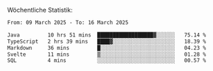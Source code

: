 
Wöchentliche Statistik:
<!--START_SECTION:waka-->

```txt
From: 09 March 2025 - To: 16 March 2025

Java         10 hrs 51 mins  ██████████████████▓░░░░░░   75.14 %
TypeScript   2 hrs 39 mins   ████▓░░░░░░░░░░░░░░░░░░░░   18.39 %
Markdown     36 mins         █░░░░░░░░░░░░░░░░░░░░░░░░   04.23 %
Svelte       11 mins         ▒░░░░░░░░░░░░░░░░░░░░░░░░   01.28 %
SQL          4 mins          ░░░░░░░░░░░░░░░░░░░░░░░░░   00.57 %
```

<!--END_SECTION:waka-->

